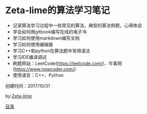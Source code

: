 # Zeta-lime的算法学习笔记

* 记录算法学习过程中一些常见的算法，典型的算法例题，心得体会
* 学会如何用gitbook编写在线的电子书
* 学习如何使用markdown编写文档
* 学习如何使用编辑器
* 学习C++和python在算法题中常用语法
* 学习IDE编译调试
* 刷题网站：LeetCode(<https://leetcode.com/>)、牛客网(<https://www.nowcoder.com/>)
* 使用语言：C++、Python

创建时间：2017/10/31

by:[Zeta-lime](https://github.com/Zeta-lime)

[目录](SUMMARY.md)
